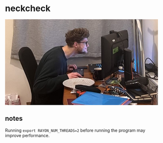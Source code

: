 # neckcheck

![perfect posture](example_of_perfect_posture.jpeg)


## notes

Running `export RAYON_NUM_THREADS=2` before running the program may improve performance.
